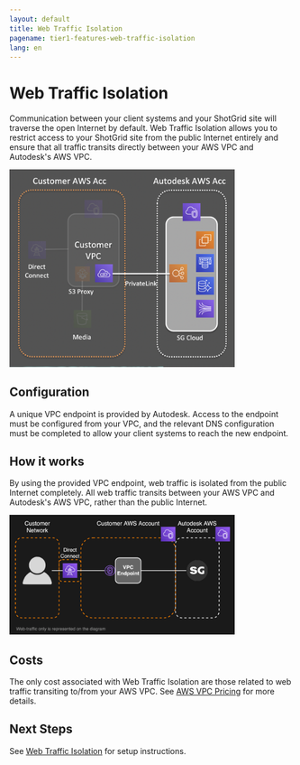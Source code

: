 ```yaml
---
layout: default
title: Web Traffic Isolation
pagename: tier1-features-web-traffic-isolation
lang: en
---
```


# Web Traffic Isolation

Communication between your client systems and your ShotGrid site will traverse the open Internet by default. Web Traffic Isolation allows you to restrict access to your ShotGrid site from the public Internet entirely and ensure that all traffic transits directly between your AWS VPC and Autodesk's AWS VPC.

<img alt="web-traffic-isolation-overview" src="../images/web-traffic-isolation-overview.png" width="400">

## Configuration
A unique VPC endpoint is provided by Autodesk. Access to the endpoint must be configured from your VPC, and the relevant DNS configuration must be completed to allow your client systems to reach the new endpoint.

## How it works
By using the provided VPC endpoint, web traffic is isolated from the public Internet completely. All web traffic transits between your AWS VPC and Autodesk's AWS VPC, rather than the public Internet.

<img alt="web-traffic-isolation-arch" src="../images/web-traffic-isolation-arch.png" width="400">

## Costs
The only cost associated with Web Traffic Isolation are those related to web traffic transiting to/from your AWS VPC. See [AWS VPC Pricing](https://aws.amazon.com/vpc/pricing) for more details.

## Next Steps
See [Web Traffic Isolation](../setup/traffic_segregation.md) for setup instructions.
